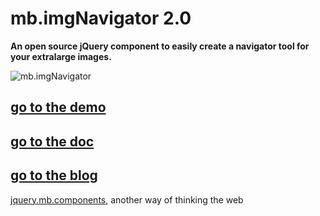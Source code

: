 # mb.imgNavigator 2.0

__An open source jQuery component to easily create a navigator tool for your extralarge images.__

![mb.imgNavigator](http://pupunzi.com/gitHub/mb.imgNavigator.jpg)


## [go to the demo](http://pupunzi.com/#mb.components/mb.imgNavigator/imgNavigator.html)
## [go to the doc](http://wiki.github.com/pupunzi/jquery.mb.imgNavigator/)
## [go to the blog](http://pupunzi.open-lab.com/mb-jquery-components/mb-imagenavigator/)


[jquery.mb.components](http://pupunzi.com/), another way of thinking the web
